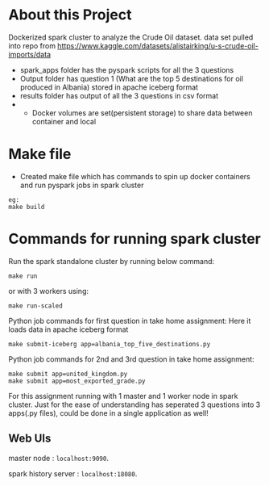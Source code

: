 # About this Project

Dockerized spark cluster to analyze the Crude Oil dataset.
data set pulled into repo from https://www.kaggle.com/datasets/alistairking/u-s-crude-oil-imports/data

- spark_apps folder has the pyspark scripts for all the 3 questions
- Output folder has question 1 (What are the top 5 destinations for oil produced in Albania) stored in apache iceberg format
- results folder has output of all the 3 questions in csv format
- - Docker volumes are set(persistent storage) to share data between container and local

# Make file
- Created make file which has commands to spin up docker containers and run pyspark jobs in spark cluster
```shell
eg:
make build
```

# Commands for running spark cluster
Run the spark standalone cluster by running below command:
```shell
make run
```
or with 3 workers using:
```shell
make run-scaled
```
Python job commands for first question in take home assignment:
Here it loads data in apache iceberg format
```shell
make submit-iceberg app=albania_top_five_destinations.py
```
Python job commands for 2nd and 3rd question in take home assignment:
```shell
make submit app=united_kingdom.py
make submit app=most_exported_grade.py
```
For this assignment running with 1 master and 1 worker node in spark cluster.
Just for the ease of understanding has seperated 3 questions into 3 apps(.py files), could be done in a single application as well!

## Web UIs
master node :
`localhost:9090`.

spark history server :
`localhost:18080`.

